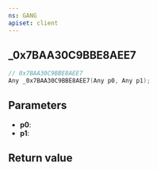 ```yaml
---
ns: GANG
apiset: client
---
```

## _0x7BAA30C9BBE8AEE7

```c
// 0x7BAA30C9BBE8AEE7
Any _0x7BAA30C9BBE8AEE7(Any p0, Any p1);
```


## Parameters
* **p0**:
* **p1**:

## Return value